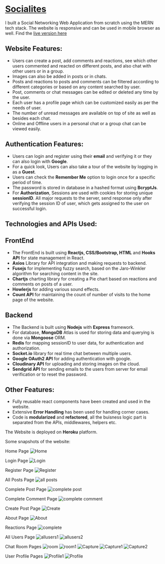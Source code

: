 # [Socialites](https://socialites-karthikey.herokuapp.com/)
I built a Social Networking Web Application from scratch using the MERN tech stack. The website is responsive and can be used in mobile browser as well. Find the [live version here](https://socialites-karthikey.herokuapp.com/)

## Website Features:
* Users can create a post, add comments and reactions, see which other users commented and reacted on different posts, and also chat with other users or in a group.
* Images can also be added in posts or in chats. 
* Posts and reactions to posts and comments can be filtered according to different categories or based on any content searched by user.
* Post, comments or chat messages can be edited or deleted any time by the user.
* Each user has a profile page which can be customized easily as per the needs of user.
* The number of unread messages are available on top of site as well as besides each chat.
* Online and Offline users in a personal chat or a group chat can be viewed easily.

## Authentication Features:
* Users can login and register using their **email** and verifying it or they can also login with **Google**.
* For a quick look, Users can also take a tour of the website by logging in as a **Guest**.
* Users can check the **Remember Me** option to login once for a specific period of time.
* The password is stored in database in a hashed format using **BcryptJs**. 
* For **Authorization**, Sessions are used with cookies for storing unique **sessionID**. All major requests to the server, send response only after verifying the session ID of user, which gets assigned to the user on successful login.

## Technologies and APIs Used:

## FrontEnd
* The FrontEnd is built using **Reactjs, CSS/Bootstrap, HTML** and **Hooks API** for state management in React.
* **Axios** Library for API integration and making requests to backend.
* **Fusejs** for implementing fuzzy search, based on the Jaro-Winkler algorithm for searching content in the site.
* **Chartjs** charting library for creating a Pie chart based on reactions and comments on posts of a user.
* **Howlerjs** for adding various sound effects.
* **Count API** for maintaining the count of number of visits to the home page of the website.

## Backend
* The Backend is built using **Nodejs** with **Express** framework.
* For database, **MongoDB** Atlas is used for storing data and querying is done via **Mongoose** ORM.
* **Redis** for mapping sessionID to user data, for authentication and authorization.
* **Socket.io** library for real time chat between multiple users.
* **Google OAuth2 API** for adding authentication with google.
* **Cloudinary API** for uploading and storing images on the cloud.
* **Sendgrid API** for sending emails to the users from server for email verification or to reset the password.

## Other Features:
* Fully reusable react components have been created and used in the website.
* Extensive **Error Handling** has been used for handling corner cases.
* Code is **modularized** and **refactored**, all the buisness logic part is separated from the APIs, middlewares, helpers etc. 

The Website is deployed on **Heroku** platform.

Some snapshots of the website:

Home Page
![Home](https://user-images.githubusercontent.com/66271249/105611159-ad32b500-5dd9-11eb-9689-29163e097d40.PNG)

Login Page
![Login](https://user-images.githubusercontent.com/66271249/105693719-132c5300-5f26-11eb-8444-5f9fa5fc9880.PNG)

Register Page
![Register](https://user-images.githubusercontent.com/66271249/105693722-145d8000-5f26-11eb-9e7d-f8dfa3db7edd.PNG)

All Posts Page
![all posts](https://user-images.githubusercontent.com/66271249/107873215-e80aa300-6ed6-11eb-81eb-4187dc34d1ca.PNG)

Complete Post Page
![complete post](https://user-images.githubusercontent.com/66271249/107873213-e6d97600-6ed6-11eb-8083-d6729295a67e.PNG)

Complete Comment Page
![complete comment](https://user-images.githubusercontent.com/66271249/107873216-e9d46680-6ed6-11eb-9a9c-b32e8392b0b3.PNG)

Create Post Page
![Create](https://user-images.githubusercontent.com/66271249/105693979-69999180-5f26-11eb-92bf-017d31270c66.PNG)

About Page
![About](https://user-images.githubusercontent.com/66271249/105693982-6b635500-5f26-11eb-8253-78b3a6f070be.PNG)

Reactions Page
![complete](https://user-images.githubusercontent.com/66271249/107852061-6d894700-6e34-11eb-8b7d-3e4ce3b00161.PNG)

All Users Page
![allusers1](https://user-images.githubusercontent.com/66271249/107873408-60be2f00-6ed8-11eb-8c49-43ae17404141.PNG)
![allusers2](https://user-images.githubusercontent.com/66271249/107873409-61ef5c00-6ed8-11eb-92dd-0d55837e5731.PNG)

Chat Room Pages
![room](https://user-images.githubusercontent.com/66271249/105694835-6521a880-5f27-11eb-9621-aa762b4fefec.PNG)
![room1](https://user-images.githubusercontent.com/66271249/105694840-66eb6c00-5f27-11eb-88c3-86100a487c9d.PNG)
![Capture](https://user-images.githubusercontent.com/66271249/107851975-b68ccb80-6e33-11eb-8cac-64694e426aad.PNG)
![Capture1](https://user-images.githubusercontent.com/66271249/107851977-b7bdf880-6e33-11eb-9061-6c7e9cd9a4cb.PNG)
![Capture2](https://user-images.githubusercontent.com/66271249/107851978-b8568f00-6e33-11eb-9e15-2669d4bad718.PNG)


User Profile Pages
![Profile1](https://user-images.githubusercontent.com/66271249/105694988-8bdfdf00-5f27-11eb-925d-4219ffabbbb3.PNG)
![Profile](https://user-images.githubusercontent.com/66271249/105694996-8da9a280-5f27-11eb-862c-59b569ca5cdb.PNG)


